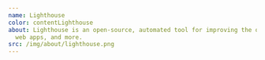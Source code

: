 ```yaml
---
name: Lighthouse
color: contentLighthouse
about: Lighthouse is an open-source, automated tool for improving the quality of web pages. It can be run against any web page, public or requiring authentication. It has audits for performance, accessibility, progressive
  web apps, and more.
src: /img/about/lighthouse.png
---
```

